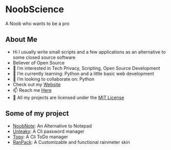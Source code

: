 # NoobScience
 A Noob who wants to be a pro
 
## About Me
- Hi I usually write small scripts and a few applications as an alternative to some closed source software
- Believer of Open Source
- 👀 I’m interested in Tech Privacy, Scripting, Open Source Development
- 🌱 I’m currently learning: Python and a little basic web development
- 💞️ I’m looking to collaborate on: Python
- Check out my [Website](https://newtoallofthis123.github.io/About)
- 📫 Reach me [Here](mailto:noobscience123@gmail.com)
- 📓 All my projects are licensed under the [MIT License](https://newtoallofthis123.github.io/license)

## Some of my project
- [NoobNote](https://newtoallofthis123.github.io/NoobNote): An Alternative to Notepad
- [Unleaky](https://newtoallofthis123.github.io/unleaky): A Cli password manager
- [Topy](https://newtoallofthis123.github.io/topy): A Cli ToDo manager
- [RanPack](https://newtoallofthis123.github.io/NoobNote): A Customizable and functional rainmeter skin

<!---
newtoallofthis123/newtoallofthis123 is a ✨ special ✨ repository because its `README.md` (this file) appears on your GitHub profile.
You can click the Preview link to take a look at your changes.
--->
